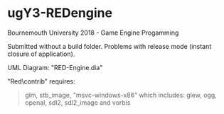 # ugY3-REDengine

Bournemouth University 2018 - Game Engine Progamming

Submitted without a build folder. Problems with release mode (instant closure of application).

UML Diagram: "RED-Engine.dia"

"Red\contrib" requires:
> glm, stb_image, "msvc-windows-x86" which includes: glew, ogg, openal, sdl2, sdl2_image and vorbis
